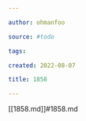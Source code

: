 ```yaml
---

author: ohmanfoo

source: #todo

tags: 

created: 2022-08-07

title: 1858

---
```

[[1858.md]]#1858.md